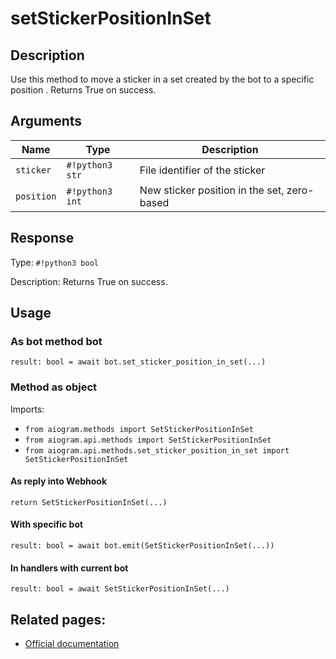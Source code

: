 # setStickerPositionInSet

## Description

Use this method to move a sticker in a set created by the bot to a specific position . Returns True on success.


## Arguments

| Name | Type | Description |
| - | - | - |
| `sticker` | `#!python3 str` | File identifier of the sticker |
| `position` | `#!python3 int` | New sticker position in the set, zero-based |



## Response

Type: `#!python3 bool`

Description: Returns True on success.


## Usage


### As bot method bot

```python3
result: bool = await bot.set_sticker_position_in_set(...)
```

### Method as object

Imports:

- `from aiogram.methods import SetStickerPositionInSet`
- `from aiogram.api.methods import SetStickerPositionInSet`
- `from aiogram.api.methods.set_sticker_position_in_set import SetStickerPositionInSet`

#### As reply into Webhook
```python3
return SetStickerPositionInSet(...)
```

#### With specific bot
```python3
result: bool = await bot.emit(SetStickerPositionInSet(...))
```

#### In handlers with current bot
```python3
result: bool = await SetStickerPositionInSet(...)
```


## Related pages:

- [Official documentation](https://core.telegram.org/bots/api#setstickerpositioninset)
